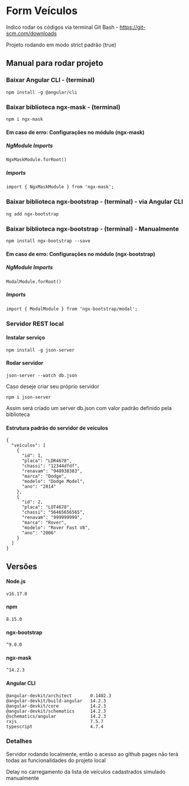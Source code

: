 # Form Veículos

Indico rodar os códigos via terminal Git Bash - https://git-scm.com/downloads

Projeto rodando em modo strict padrão (true)

## Manual para rodar projeto

### Baixar Angular CLI - (terminal)

```
npm install -g @angular/cli
```

### Baixar biblioteca ngx-mask - (terminal)

    npm i ngx-mask

#### Em caso de erro: Configurações no módulo (ngx-mask)

##### NgModule Imports

```
NgxMaskModule.forRoot()
```

##### Imports

```
import { NgxMaskModule } from 'ngx-mask';
```

### Baixar biblioteca ngx-bootstrap - (terminal) - via Angular CLI

```
ng add ngx-bootstrap
```

### Baixar biblioteca ngx-bootstrap - (terminal) - Manualmente

```
npm install ngx-bootstrap --save
```

#### Em caso de erro: Configurações no módulo (ngx-bootstrap)

##### NgModule Imports

```
ModalModule.forRoot()
```

##### Imports

```
import { ModalModule } from 'ngx-bootstrap/modal';
```

### Servidor REST local

#### Instalar serviço

```
npm install -g json-server
```

#### Rodar servidor

```
json-server --watch db.json
```

Caso deseje criar seu próprio servidor

```
npm i json-server
```

Assim será criado um server db.json com valor padrão definido pela biblioteca

#### Estrutura padrão do servidor de veículos

```
{
  "veiculos": [
    {
      "id": 1,
      "placa": "LDR4678",
      "chassi": "12344dfdf",
      "renavam": "948938383",
      "marca": "Dodge",
      "modelo": "Dodge Model",
      "ano": "2014"
    },
    {
      "id": 2,
      "placa": "LOT4678",
      "chassi": "56465656565",
      "renavam": "999999999",
      "marca": "Rover",
      "modelo": "Rover Fast V8",
      "ano": "2006"
    }
  ]
}
```

## Versões

#### Node.js

`v16.17.0`

#### npm

`8.15.0`

#### ngx-bootstrap

`^9.0.0`

#### ngx-mask

`^14.2.3`

#### Angular CLI

```
@angular-devkit/architect       0.1402.3
@angular-devkit/build-angular   14.2.3
@angular-devkit/core            14.2.3
@angular-devkit/schematics      14.2.3
@schematics/angular             14.2.3
rxjs                            7.5.7
typescript                      4.7.4
```

### Detalhes

Servidor rodando localmente, então o acesso ao github pages não terá todas as funcionalidades do projeto local

Delay no carregamento da lista de veículos cadastrados simulado manualmente
